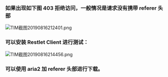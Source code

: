 ### 如果出现如下图 403 拒绝访问，一般情况是请求没有携带 referer 头部
![TIM截图20190816212401.png](https://i.loli.net/2019/08/16/tWJIkGcfRibDh1M.png)
### 可以安装 Restlet Client 进行测试：
![TIM截图20190816214456.png](https://i.loli.net/2019/08/16/XtNmVTRkufvGgxF.png)

### 可以使用 aria2 加 referer 头部进行下载。

